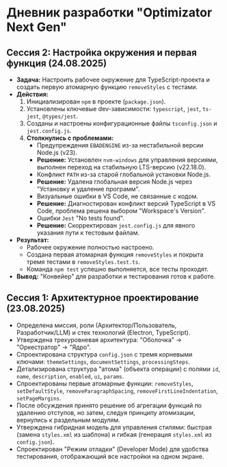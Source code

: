 # Дневник разработки "Optimizator Next Gen"

## Сессия 2: Настройка окружения и первая функция (24.08.2025)

- **Задача:** Настроить рабочее окружение для TypeScript-проекта и создать первую атомарную функцию `removeStyles` с тестами.
- **Действия:**
  1. Инициализирован `npm` в проекте (`package.json`).
  2. Установлены ключевые dev-зависимости: `typescript`, `jest`, `ts-jest`, `@types/jest`.
  3. Созданы и настроены конфигурационные файлы `tsconfig.json` и `jest.config.js`.
  4. **Столкнулись с проблемами:**
     - Предупреждения `EBADENGINE` из-за нестабильной версии Node.js (v23).
     - **Решение:** Установлен `nvm-windows` для управления версиями, выполнен переход на стабильную LTS-версию (v22.18.0).
     - Конфликт `PATH` из-за старой глобальной установки Node.js.
     - **Решение:** Удалена глобальная версия Node.js через "Установку и удаление программ".
     - Визуальные ошибки в VS Code, не связанные с кодом.
     - **Решение:** Диагностирован конфликт версий TypeScript в VS Code, проблема решена выбором "Workspace's Version".
     - Ошибки `Jest` "No tests found".
     - **Решение:** Скорректирован `jest.config.js` для явного указания пути к тестовым файлам.
- **Результат:**
  - Рабочее окружение полностью настроено.
  - Создана первая атомарная функция `removeStyles` и покрыта тремя тестами в `removeStyles.test.ts`.
  - Команда `npm test` успешно выполняется, все тесты проходят.
- **Вывод:** "Конвейер" для разработки и тестирования готов к работе.

## Сессия 1: Архитектурное проектирование (23.08.2025)

- Определена миссия, роли (Архитектор/Пользователь, Разработчик/LLM) и стек технологий (Electron, TypeScript).
- Утверждена трехуровневая архитектура: "Оболочка" -> "Оркестратор" -> "Ядро".
- Спроектирована структура `config.json` с тремя корневыми ключами: `themeSettings`, `documentSettings`, `processingSteps`.
- Детализирована структура "атома" (объекта операции) с полями `id`, `name`, `description`, `enabled`, `ui`, `params`.
- Спроектированы первые атомарные функции: `removeStyles`, `setDefaultStyle`, `removeParagraphSpacing`, `removeFirstLineIndentation`, `setPageMargins`.
- После обсуждения принято решение об агрегации функций по удалению отступов, но затем, следуя принципу атомизации, вернулись к раздельным модулям.
- Утверждена гибридная модель для управления стилями: быстрая (замена `styles.xml` из шаблона) и гибкая (генерация `styles.xml` из `config.json`).
- Спроектирован "Режим отладки" (Developer Mode) для удобства тестирования, отображающий все настройки на одном экране.
